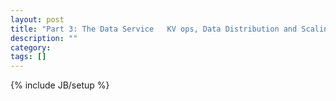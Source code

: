 ```yaml
---
layout: post
title: "Part 3: The Data Service   KV ops, Data Distribution and Scaling"
description: ""
category: 
tags: []
---
```

{% include JB/setup %}
